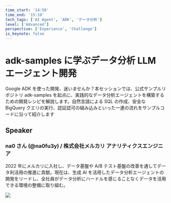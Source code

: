 ```yaml
---
time_start: '14:50'
time_end: '15:10'
tech_tags: ['AI Agent', 'ADK', 'データ分析']
level: ['Advanced']
perspective: ['Experience', 'Challenge']
is_keynote: false
---
```


# adk-samples に学ぶデータ分析 LLM エージェント開発

Google ADK を使った開発、迷いませんか？本セッションでは、公式サンプルリポジトリ adk-samples を起点に、実践的なデータ分析エージェントを構築するための開発レシピを解説します。自然言語による SQL の作成、安全な BigQuery クエリの実行、認証認可の組み込みといった一連の流れをサンプルコードに沿って紹介します

## Speaker

### na0 さん (@na0fu3y) / 株式会社メルカリ アナリティクスエンジニア

2022 年にメルカリに入社し、データ基盤や A/B テスト基盤の改善を通してデータ利活用の推進に貢献。現在は、生成 AI を活用したデータ分析エージェントの開発をリードし、全社員がデータ分析にハードルを感じることなくデータを活用できる環境の整備に取り組む。

![](https://avatars.githubusercontent.com/u/17900178)

